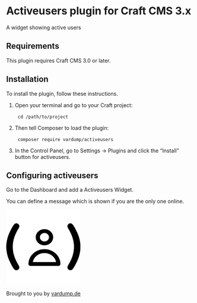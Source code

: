 # Activeusers plugin for Craft CMS 3.x

A widget showing active users

## Requirements

This plugin requires Craft CMS 3.0 or later.

## Installation

To install the plugin, follow these instructions.

1. Open your terminal and go to your Craft project:

        cd /path/to/project

2. Then tell Composer to load the plugin:

        composer require vardump/activeusers

3. In the Control Panel, go to Settings → Plugins and click the “Install” button for activeusers.

## Configuring activeusers

Go to the Dashboard and add a Activeusers Widget. 

You can define a message which is shown if you are the only one online. 


![Screenshot](resources/img/plugin-logo.png)

Brought to you by [vardump.de](https://vardump.de)
